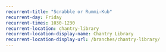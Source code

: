 ```yaml
---
recurrent-title: "Scrabble or Rummi-Kub"
recurrent-day: Friday
recurrent-times: 1030-1230
recurrent-location: chantry-library
recurrent-location-display-name: Chantry Library
recurrent-location-display-url: /branches/chantry-library/
---
```


